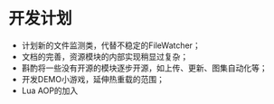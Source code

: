 
# 开发计划

- 计划新的文件监测类，代替不稳定的FileWatcher；
- 文档的完善，资源模块的内部实现稍显过复杂；
- 斟酌将一些没有开源的模块逐步开源，如上传、更新、图集自动化等；
- 开发DEMO小游戏，延伸热重载的范围；
- Lua AOP的加入
